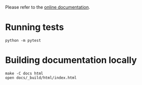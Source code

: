Please refer to the [online documentation](https://computational-audition-lab.gitlab.io/dlgr-utils/).

# Running tests

```
python -m pytest
```

# Building documentation locally

```
make -C docs html
open docs/_build/html/index.html
```